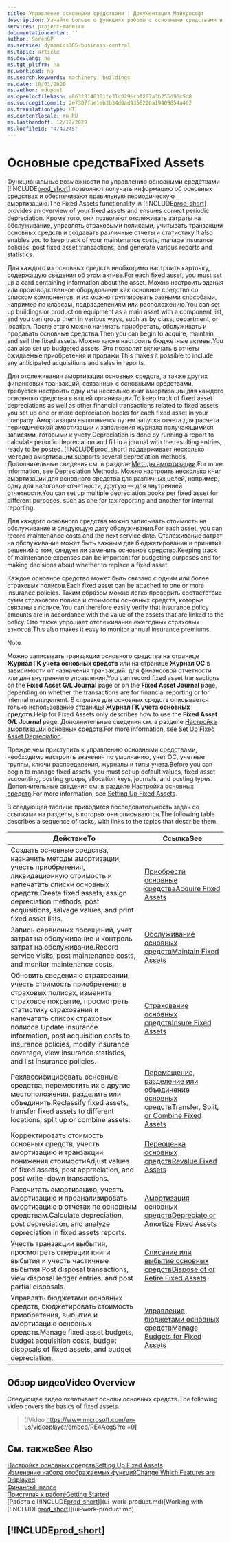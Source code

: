 ```yaml
---
title: Управление основными средствами | Документация Майкрософт
description: Узнайте больше о функциях работы с основными средствами и получите обзор порядка работы с основными средствами.
services: project-madeira
documentationcenter: ''
author: SorenGP
ms.service: dynamics365-business-central
ms.topic: article
ms.devlang: na
ms.tgt_pltfrm: na
ms.workload: na
ms.search.keywords: machinery, buildings
ms.date: 10/01/2020
ms.author: edupont
ms.openlocfilehash: e863f3140301fe31c029ecbf207a3b255d90c5d8
ms.sourcegitcommit: 2e7307fbe1eb3b34d0ad9356226a19409054a402
ms.translationtype: HT
ms.contentlocale: ru-RU
ms.lasthandoff: 12/17/2020
ms.locfileid: "4747245"
---
```

# <a name="fixed-assets"></a><span data-ttu-id="12665-103">Основные средства</span><span class="sxs-lookup"><span data-stu-id="12665-103">Fixed Assets</span></span>
<span data-ttu-id="12665-104">Функциональные возможности по управлению основными средствами [!INCLUDE[prod_short](includes/prod_short.md)] позволяют получать информацию об основных средствах и обеспечивают правильную периодическую амортизацию.</span><span class="sxs-lookup"><span data-stu-id="12665-104">The Fixed Assets functionality in [!INCLUDE[prod_short](includes/prod_short.md)] provides an overview of your fixed assets and ensures correct periodic depreciation.</span></span> <span data-ttu-id="12665-105">Кроме того, они позволяют отслеживать затраты на обслуживание, управлять страховыми полисами, учитывать транзакции основных средств и создавать различные отчеты и статистику.</span><span class="sxs-lookup"><span data-stu-id="12665-105">It also enables you to keep track of your maintenance costs, manage insurance policies, post fixed asset transactions, and generate various reports and statistics.</span></span>

<span data-ttu-id="12665-106">Для каждого из основных средств необходимо настроить карточку, содержащую сведения об этом активе.</span><span class="sxs-lookup"><span data-stu-id="12665-106">For each fixed asset, you must set up a card containing information about the asset.</span></span> <span data-ttu-id="12665-107">Можно настроить здания или производственное оборудование как основное средство со списком компонентов, и их можно группировать разными способами, например по классам, подразделениям или расположению.</span><span class="sxs-lookup"><span data-stu-id="12665-107">You can set up buildings or production equipment as a main asset with a component list, and you can group them in various ways, such as by class, department, or location.</span></span> <span data-ttu-id="12665-108">После этого можно начинать приобретать, обслуживать и продавать основные средства.</span><span class="sxs-lookup"><span data-stu-id="12665-108">Then you can begin to acquire, maintain, and sell the fixed assets.</span></span> <span data-ttu-id="12665-109">Можно также настроить бюджетные активы.</span><span class="sxs-lookup"><span data-stu-id="12665-109">You can also set up budgeted assets.</span></span> <span data-ttu-id="12665-110">Это позволит включать в отчеты ожидаемые приобретения и продажи.</span><span class="sxs-lookup"><span data-stu-id="12665-110">This makes it possible to include any anticipated acquisitions and sales in reports.</span></span>

<span data-ttu-id="12665-111">Для отслеживания амортизации основных средств, а также других финансовых транзакций, связанных с основными средствами, требуется настроить одну или несколько книг амортизации для каждого основного средства в вашей организации.</span><span class="sxs-lookup"><span data-stu-id="12665-111">To keep track of fixed asset depreciations as well as other financial transactions related to fixed assets, you set up one or more depreciation books for each fixed asset in your company.</span></span> <span data-ttu-id="12665-112">Амортизация выполняется путем запуска отчета для расчета периодической амортизации и заполнения журнала получающимися записями, готовыми к учету.</span><span class="sxs-lookup"><span data-stu-id="12665-112">Depreciation is done by running a report to calculate periodic depreciation and fill in a journal with the resulting entries, ready to be posted.</span></span> [!INCLUDE[prod_short](includes/prod_short.md)] <span data-ttu-id="12665-113">поддерживает несколько методов амортизации.</span><span class="sxs-lookup"><span data-stu-id="12665-113">supports several depreciation methods.</span></span> <span data-ttu-id="12665-114">Дополнительные сведения см. в разделе [Методы амортизации](fa-depreciation-methods.md).</span><span class="sxs-lookup"><span data-stu-id="12665-114">For more information, see [Depreciation Methods](fa-depreciation-methods.md).</span></span> <span data-ttu-id="12665-115">Можно настроить несколько книг амортизации для основного средства для различных целей, например, одну для налоговое отчетности, другую — для внутренней отчетности.</span><span class="sxs-lookup"><span data-stu-id="12665-115">You can set up multiple depreciation books per fixed asset for different purposes, such as one for tax reporting and another for internal reporting.</span></span>

<span data-ttu-id="12665-116">Для каждого основного средства можно записывать стоимость на обслуживание и следующую дату обслуживания.</span><span class="sxs-lookup"><span data-stu-id="12665-116">For each asset, you can record maintenance costs and the next service date.</span></span> <span data-ttu-id="12665-117">Отслеживание затрат на обслуживание может быть важным для бюджетирования и принятия решений о том, следует ли заменить основное средство.</span><span class="sxs-lookup"><span data-stu-id="12665-117">Keeping track of maintenance expenses can be important for budgeting purposes and for making decisions about whether to replace a fixed asset.</span></span>

<span data-ttu-id="12665-118">Каждое основное средство может быть связано с одним или более страховых полисов.</span><span class="sxs-lookup"><span data-stu-id="12665-118">Each fixed asset can be attached to one or more insurance policies.</span></span> <span data-ttu-id="12665-119">Таким образом можно легко проверить соответствие сумм страхового полиса и стоимости основных средств, которые связаны в полисе.</span><span class="sxs-lookup"><span data-stu-id="12665-119">You can therefore easily verify that insurance policy amounts are in accordance with the value of the assets that are linked to the policy.</span></span> <span data-ttu-id="12665-120">Это также упрощает отслеживание ежегодных страховых взносов.</span><span class="sxs-lookup"><span data-stu-id="12665-120">This also makes it easy to monitor annual insurance premiums.</span></span>

> [!NOTE]  
>   <span data-ttu-id="12665-121">Можно записывать транзакции основного средства на странице **Журнал ГК учета основных средств** или на странице **Журнал ОС** в зависимости от назначения транзакций: для финансовой отчетности или для внутреннего управления.</span><span class="sxs-lookup"><span data-stu-id="12665-121">You can record fixed asset transactions on the **Fixed Asset G/L Journal** page or on the **Fixed Asset Journal** page, depending on whether the transactions are for financial reporting or for internal management.</span></span> <span data-ttu-id="12665-122">В справке для основных средств описывается только использование страницы **Журнал ГК учета основных средств**.</span><span class="sxs-lookup"><span data-stu-id="12665-122">Help for Fixed Assets only describes how to use the **Fixed Asset G/L Journal** page.</span></span> <span data-ttu-id="12665-123">Дополнительные сведения см. в разделе [Настройка амортизации основных средств](fa-how-setup-depreciation.md).</span><span class="sxs-lookup"><span data-stu-id="12665-123">For more information, see [Set Up Fixed Asset Depreciation](fa-how-setup-depreciation.md).</span></span>

<span data-ttu-id="12665-124">Прежде чем приступить к управлению основными средствами, необходимо настроить значения по умолчанию, учет ОС, учетные группы, ключи распределения, журналы и типы учета.</span><span class="sxs-lookup"><span data-stu-id="12665-124">Before you can begin to manage fixed assets, you must set up default values, fixed asset accounting, posting groups, allocation keys, journals, and posting types.</span></span> <span data-ttu-id="12665-125">Дополнительные сведения см. в разделе [Настройка основных средств](fa-setup.md).</span><span class="sxs-lookup"><span data-stu-id="12665-125">For more information, see [Setting Up Fixed Assets](fa-setup.md).</span></span>

<span data-ttu-id="12665-126">В следующей таблице приводится последовательность задач со ссылками на разделы, в которых они описываются.</span><span class="sxs-lookup"><span data-stu-id="12665-126">The following table describes a sequence of tasks, with links to the topics that describe them.</span></span>

| <span data-ttu-id="12665-127">Действие</span><span class="sxs-lookup"><span data-stu-id="12665-127">To</span></span> | <span data-ttu-id="12665-128">Ссылка</span><span class="sxs-lookup"><span data-stu-id="12665-128">See</span></span> |
| --- | --- |
| <span data-ttu-id="12665-129">Создать основные средства, назначить методы амортизации, учесть приобретения, ликвидационную стоимость и напечатать списки основных средств.</span><span class="sxs-lookup"><span data-stu-id="12665-129">Create fixed assets, assign depreciation methods, post acquisitions, salvage values, and print fixed asset lists.</span></span> |[<span data-ttu-id="12665-130">Приобрести основные средства</span><span class="sxs-lookup"><span data-stu-id="12665-130">Acquire Fixed Assets</span></span>](fa-how-acquire.md) |
| <span data-ttu-id="12665-131">Запись сервисных посещений, учет затрат на обслуживание и контроль затрат на обслуживание.</span><span class="sxs-lookup"><span data-stu-id="12665-131">Record service visits, post maintenance costs, and monitor maintenance costs.</span></span> |[<span data-ttu-id="12665-132">Обслуживание основных средств</span><span class="sxs-lookup"><span data-stu-id="12665-132">Maintain Fixed Assets</span></span>](fa-how-maintain.md) |
| <span data-ttu-id="12665-133">Обновить сведения о страховании, учесть стоимость приобретения в страховых полисах, изменить страховое покрытие, просмотреть статистику страхования и напечатать список страховых полисов.</span><span class="sxs-lookup"><span data-stu-id="12665-133">Update insurance information, post acquisition costs to insurance policies, modify insurance coverage, view insurance statistics, and list insurance policies.</span></span> |[<span data-ttu-id="12665-134">Страхование основных средств</span><span class="sxs-lookup"><span data-stu-id="12665-134">Insure Fixed Assets</span></span>](fa-how-insure.md) |
| <span data-ttu-id="12665-135">Реклассифицировать основные средства, переместить их в другие местоположения, разделить или объединить.</span><span class="sxs-lookup"><span data-stu-id="12665-135">Reclassify fixed assets, transfer fixed assets to different locations, split up or combine assets.</span></span> |[<span data-ttu-id="12665-136">Перемещение, разделение или объединение основных средств</span><span class="sxs-lookup"><span data-stu-id="12665-136">Transfer, Split, or Combine Fixed Assets</span></span>](fa-how-trans-split-combine.md) |
| <span data-ttu-id="12665-137">Корректировать стоимость основных средств, учесть амортизацию и транзакции понижения стоимости</span><span class="sxs-lookup"><span data-stu-id="12665-137">Adjust values of fixed assets, post appreciation, and post write-down transactions.</span></span> |[<span data-ttu-id="12665-138">Переоценка основных средств</span><span class="sxs-lookup"><span data-stu-id="12665-138">Revalue Fixed Assets</span></span>](fa-how-revalue.md) |
| <span data-ttu-id="12665-139">Рассчитать амортизацию, учесть амортизацию и проанализировать амортизацию в отчетах по основным средствам.</span><span class="sxs-lookup"><span data-stu-id="12665-139">Calculate depreciation, post depreciation, and  analyze depreciation in fixed assets reports.</span></span> |[<span data-ttu-id="12665-140">Амортизация основных средств</span><span class="sxs-lookup"><span data-stu-id="12665-140">Depreciate or Amortize Fixed Assets</span></span>](fa-how-depreciate-amortize.md) |
| <span data-ttu-id="12665-141">Учесть транзакции выбытия, просмотреть операции книги выбытия и учесть частичные выбытия.</span><span class="sxs-lookup"><span data-stu-id="12665-141">Post disposal transactions, view disposal ledger entries, and post partial disposals.</span></span> |[<span data-ttu-id="12665-142">Списание или выбытие основных средств</span><span class="sxs-lookup"><span data-stu-id="12665-142">Dispose of or Retire Fixed Assets</span></span>](fa-how-dispose-retire.md) |
| <span data-ttu-id="12665-143">Управлять бюджетами основных средств, бюджетировать стоимость приобретения, выбытие и амортизацию основных средств.</span><span class="sxs-lookup"><span data-stu-id="12665-143">Manage fixed asset budgets, budget acquisition costs, budget disposals of fixed assets, and budget depreciation.</span></span> |[<span data-ttu-id="12665-144">Управление бюджетами основных средств</span><span class="sxs-lookup"><span data-stu-id="12665-144">Manage Budgets for Fixed Assets</span></span>](fa-how-manage-budgets.md) |

## <a name="video-overview"></a><span data-ttu-id="12665-145">Обзор видео</span><span class="sxs-lookup"><span data-stu-id="12665-145">Video Overview</span></span>
<span data-ttu-id="12665-146">Следующее видео охватывает основы основных средств.</span><span class="sxs-lookup"><span data-stu-id="12665-146">The following video covers the basics of fixed assets.</span></span>

> [!Video https://www.microsoft.com/en-us/videoplayer/embed/RE4AegS?rel=0]

## <a name="see-also"></a><span data-ttu-id="12665-147">См. также</span><span class="sxs-lookup"><span data-stu-id="12665-147">See Also</span></span>
[<span data-ttu-id="12665-148">Настройка основных средств</span><span class="sxs-lookup"><span data-stu-id="12665-148">Setting Up Fixed Assets</span></span>](fa-setup.md)  
[<span data-ttu-id="12665-149">Изменение набора отображаемых функций</span><span class="sxs-lookup"><span data-stu-id="12665-149">Change Which Features are Displayed</span></span>](ui-experiences.md)  
[<span data-ttu-id="12665-150">Финансы</span><span class="sxs-lookup"><span data-stu-id="12665-150">Finance</span></span>](finance.md)  
[<span data-ttu-id="12665-151">Приступая к работе</span><span class="sxs-lookup"><span data-stu-id="12665-151">Getting Started</span></span>](product-get-started.md)  
<span data-ttu-id="12665-152">[Работа с [!INCLUDE[prod_short](includes/prod_short.md)]](ui-work-product.md)</span><span class="sxs-lookup"><span data-stu-id="12665-152">[Working with [!INCLUDE[prod_short](includes/prod_short.md)]](ui-work-product.md)</span></span>

## [!INCLUDE[prod_short](includes/free_trial_md.md)]  
 

